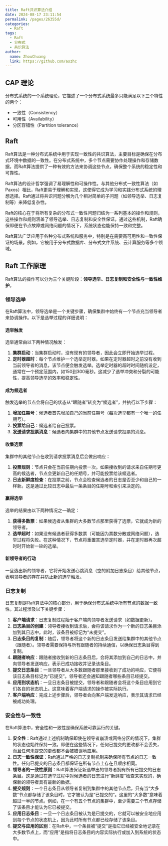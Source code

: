 ```yaml
---
title: Raft共识算法介绍
date: 2024-08-17 23:11:54
permalink: /pages/26355d/
categories:
  - Raft
tags:
  - Raft
  - 分布式
  - 共识算法
author: 
  name: ZhouChuang
  link: https://github.com/aszhc
---
```


## CAP 理论

分布式系统的一个系统理论，它描述了一个分布式系统最多只能满足以下三个特性的两个：

* 一致性（Consistency）
* 可用性（Availability）
* 分区容错性（Partition tolerance）

## Raft

Raft算法是一种分布式系统中用于实现一致性的共识算法，主要目标是确保在分布式环境中数据的一致性。在分布式系统中，多个节点需要协作处理操作和存储数据，而Raft算法提供了一种有效的方法来协调这些节点，确保整个系统的稳定性和可靠性。

Raft算法的设计哲学强调了易理解性和可操作性。与其他分布式一致性算法（如Paxos）相比，Raft更易于理解和实现，这使得它成为学习和实践分布式系统的理想选择。Raft通过将共识问题分解为几个相对简单的子问题（如领导选举、日志复制等）来降低复杂性。

Raft的核心在于将所有复杂的分布式一致性问题归结为一系列基本的操作和规则，这些操作和规则涵盖了领导选举、日志复制和安全性保证。通过这些机制，Raft确保即便在节点故障或网络问题的情况下，系统状态也能保持一致和完整。

Raft算法广泛应用于各种分布式系统和服务中，特别是在需要高可用性和一致性保证的场景。例如，它被用于分布式数据库、分布式文件系统、云计算服务等多个领域。

## Raft 工作原理

Raft算法的操作可以分为三个关键阶段：**领导选举、日志复制和安全性与一致性维护**。

### 领导选举

在Raft算法中，领导选举是一个关键步骤，确保集群中始终有一个节点充当领导者来协调操作。以下是选举过程的详细说明：

#### 选举触发

选举通常由以下两种情况触发：

1. **集群启动**：当集群启动时，没有现有的领导者，因此会立即开始选举过程。
2. **定时器超时**：每个节点维护一个选举定时器。如果在定时器超时之前没有收到当前领导者的消息，该节点便会触发选举。选举定时器的超时时间随机设定，通常在一个预定范围内，如150到300毫秒。这减少了选举冲突和分裂的可能性，提高领导选举的效率和稳定性。

#### 成为候选者

触发选举的节点会将自己的状态从“跟随者”转变为“候选者”，并执行以下步骤：

1. **增加任期号**：候选者首先增加自己的当前任期号（每次选举都有一个唯一的任期号）。
2. **投票给自己**：候选者给自己投票。
3. **发送请求投票消息**：候选者向集群中的其他节点发送请求投票的消息。

#### 收集选票

集群中的其他节点在收到请求投票消息后会做出响应：

1. **投票规则**：节点只会在当前任期内投票一次。如果接收到的请求来自任期号更高的候选者，节点会更新自己的任期号，并可能投票给该候选者。
2. **日志新鲜度检查**：在投票之前，节点会检查候选者的日志是否至少和自己的一样新。这是通过比较日志中最后一条条目的任期号和索引来决定的。

#### 赢得选举

选举的结果由以下两种情况之一确定：

1. **获得多数票**：如果候选者从集群的大多数节点那里获得了选票，它就成为新的领导者。
2. **选举超时**：如果没有候选者获得多数票（可能因为票数分散或网络问题），选举过程将失败。在这种情况下，节点将重置其选举定时器，并在定时器再次超时时开始新一轮的选举。

#### 新领导者的行动

一旦选出新的领导者，它将开始发送心跳消息（空的附加日志条目）给其他节点，表明领导者的存在并防止新的选举触发。

### 日志复制

日志复制是Raft算法中的核心部分，用于确保分布式系统中所有节点的数据一致性。其过程涉及以下关键步骤：

1. **客户端请求**：日志复制过程始于客户端向领导者发送请求（如数据更新）。
2. **日志条目的创建**：领导者接收到请求后，会将该请求作为一个新的日志条目添加到其日志中。此时，该条目被标记为“未提交”。
3. **日志条目的复制**：随后，领导者将这个新的日志条目发送给集群中的其他节点（跟随者）。领导者需要保持与所有跟随者的持续通信，以确保日志条目得到复制。
4. **跟随者响应**：跟随者接收到新的日志条目后，会将其添加到自己的日志中，并向领导者发送响应，表示已成功接收并记录该条目。
5. **提交日志条目**：一旦领导者从大多数跟随者那里接收到了成功的响应，它便将该日志条目标记为“已提交”。领导者还会通知跟随者哪些条目已经提交。
6. **应用到状态机**：一旦日志条目被提交，领导者和跟随者会将这个条目应用到它们各自的状态机上。这意味着客户端请求的操作被实际执行。
7. **客户端响应**：完成上述步骤后，领导者会向客户端发送响应，表示其请求已经被成功处理。

### 安全性与一致性

在Raft算法中，安全性和一致性是确保系统可靠运行的关键。

1. **安全性**：Raft通过上述机制确保即使在领导者崩溃或网络分区的情况下，集群的状态也始终保持一致。即便在这些情况下，任何已提交的更改都不会丢失，而且任何未提交的更改都不会被错误地应用。
2. **日志一致性保证**：Raft通过严格的日志复制机制来确保所有节点的日志一致性。任何已提交的日志条目都保证在所有节点上存在且顺序相同。
3. **领导者的一致性原则**：Raft算法保证新选举出的领导者拥有所有已提交的日志条目。这是通过在选举过程中对候选者的日志进行“新鲜度”检查来实现的，确保新的领导者具有最新的数据。
4. **提交规则**：一个日志条目从领导者复制到集群中的其他节点后，只有当“大多数”节点都存储了该条目时，它才被认为是“已提交的”。这里的“大多数”意味着超过一半的节点。例如，在一个有五个节点的集群中，至少需要三个节点存储了该条目才能认为它已被提交。
5. **应用日志条目**：一旦一个日志条目被认为是已提交的，它就可以被安全地应用到每个节点的状态机上，因为此时所有节点都已经存储了该条目。
6. **提交与应用的区别**：在Raft中，一个条目被“提交”是指它已经被安全地记录在大多数节点上，而“应用”是指将日志条目的内容实际执行或加入到系统的状态中。

